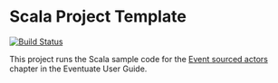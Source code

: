# Scala Project Template #

[![Build Status](https://travis-ci.org/mslinn/eventuate-event-sourced-actors.svg?branch=master)](https://travis-ci.org/mslinn/sbtTemplate)

This project runs the Scala sample code for the 
[Event sourced actors](http://rbmhtechnology.github.io/eventuate/user-guide.html#event-sourced-actors) 
chapter in the Eventuate User Guide.
